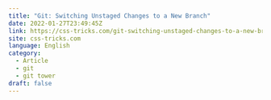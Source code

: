 ```yaml
---
title: "Git: Switching Unstaged Changes to a New Branch"
date: 2022-01-27T23:49:45Z
link: https://css-tricks.com/git-switching-unstaged-changes-to-a-new-branch/?utm_medium=RSS&utm_source=news.12bit.vn
site: css-tricks.com
language: English
category:
  - Article
  - git
  - git tower
draft: false
---
```


